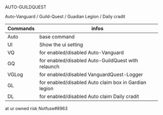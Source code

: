  AUTO-GUILDQUEST

Auto-Vanguard / Guild-Quest / Guadian Legion / Daily cradit

Commands | infos
--- | ---
Auto | base command
UI | Show the ui setting
VQ | for enabled/disabled Auto-Vanguard
GQ | for enabled/disabled Auto-GuildQuest with relaunch
VGLog | for enabled/disabled VanguardQuest-Logger
GL | for enabled/disabled Auto claim box in Gardian legion
DL | for enabled/disabled Auto claim Daily cradit 

at ur owned risk Notfuse#8963
